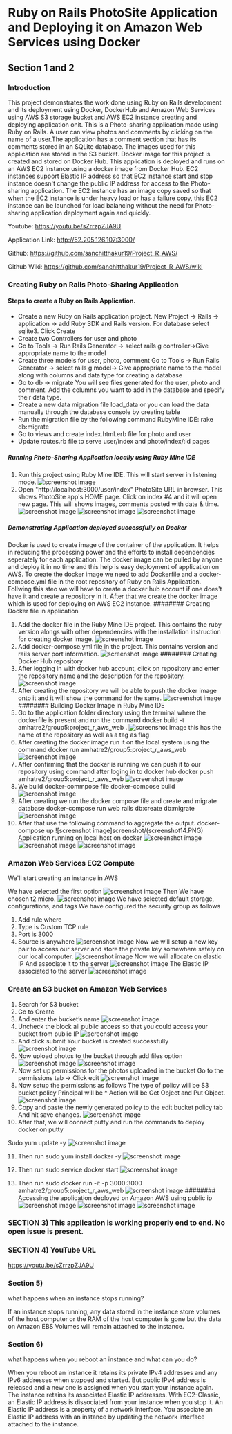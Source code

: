 # Ruby on Rails PhotoSite Application and Deploying it on Amazon Web Services using Docker

## Section 1 and 2

### Introduction
This project demonstrates the work done using Ruby on Rails development and its deployment using Docker, DockerHub and Amazon Web Services using AWS S3 storage bucket and AWS EC2 instance creating and deploying application onit.
This is a Photo-sharing application made using Ruby on Rails. 
A user can view photos and comments by clicking on the name of a user.The application has a comment section that has its comments stored in an SQLite database. The images used for this application are stored in the S3 bucket. Docker image for this project is created and stored on Docker Hub. This application is deployed and runs on an AWS EC2 instance using a docker image from Docker Hub.
EC2 instances support Elastic IP address so that EC2 instance start and stop instance doesn't change the public IP address for access to the Photo-sharing application.
The EC2 instance has an image copy saved so that when the EC2 instance is under heavy load or has a failure copy, this EC2 instance can be launched for load balancing without the need for Photo-sharing application deployment again and quickly.

Youtube: https://youtu.be/sZrrzpZJA9U

Application Link: http://52.205.126.107:3000/

Github: https://github.com/sanchitthakur19/Project_R_AWS/

Github Wiki: https://github.com/sanchitthakur19/Project_R_AWS/wiki

### Creating Ruby on Rails Photo-Sharing Application
#### Steps to create a Ruby on Rails Application.
* Create a new Ruby on Rails application project.
  New Project -> Rails -> application -> add Ruby SDK and Rails version. For database select sqlite3. Click Create
* Create two Controllers for user and photo
* Go to Tools -> Run Rails Generator -> select rails g controller->Give appropriate name to the model
* Create three models for user, photo, comment
  Go to Tools -> Run Rails Generator -> select rails g model-> Give appropriate name to the model along with columns and data type  for creating a database
* Go to
  db -> migrate 
You will see files generated for the user, photo and comment. Add the columns you want to add in the database and specify their data type. 
* Create a new data migration file load_data or you can load the data manually through the database console by creating table
* Run the migration file by the following command RubyMine IDE: 
  rake db:migrate
* Go to views and create index.html.erb file for photo and user 
* Update routes.rb file to serve user/index and photo/index/:id pages
##### Running Photo-Sharing Application locally using Ruby Mine IDE
1. Run this project using Ruby Mine IDE. This will start server in listening mode.
![screenshot image](screenshot/screenshot1.PNG)
2. Open "http://localhost:3000/user/index" PhotoSite URL in browser. This shows PhotoSite app's HOME page.
Click on index #4 and it will open new page. This will shows images, comments posted with date & time.
![screenshot image](screenshot/screenshot2.PNG)
![screenshot image](screenshot/screenshot3.PNG)
![screenshot image](screenshot/screenshot4.PNG)

##### Demonstrating Application deployed successfully on Docker
Docker is used to create image of the container of the application. It helps in reducing the processing power and the efforts to install dependencies seperately for each application. The docker image can be pulled by anyone and deploy it in no time and this help is easy deployment of application on AWS.
To create the docker image we need to add Dockerfile and a docker-compose.yml file in the root repository of Ruby on Rails Application. Follwing this steo we will have to create a docker hub account if one does't have it and create a repository in it.
After that we create the docker image which is used for deploying on AWS EC2 instance.
######## Creating Docker file in application
1. Add the docker file in the Ruby Mine IDE project. This contains the ruby version alongs with other dependencies with the installation instruction for creating docker image.
![screenshot image](screenshot/screenshot5.PNG)
2. Add docker-compose.yml file in the project. This contains version and rails server port information.
![screenshot image](screenshot/screenshot6.PNG)
######## Creating Docker Hub repository
1. After logging in with docker hub account, click on repository and enter the repository name and the description for the repository.
![screenshot image](screenshot/screenshot7.PNG)
2. After creating the repository we will be able to push the docker image onto it and it will show the command for the same.
![screenshot image](screenshot/screenshot8.PNG)
######## Building Docker Image in Ruby Mine IDE
1. Go to the application folder directory using the terminal where the dockerfile is present and run the command
  docker build -t amhatre2/group5:project_r_aws_web .
 ![screenshot image](screenshot/screenshot9.PNG)
  this has the name of the repository as well as a tag as flag 
2. After creating the docker image run it on the local system using the command
  docker run amhatre2/group5:project_r_aws_web
![screenshot image](screenshot/screenshot10.PNG)
3. After confirming that the docker is running we can push it to our repository using command after loging in to docker hub 
  docker push amhatre2/group5:project_r_aws_web
![screenshot image](screenshot/screenshot11.PNG)
4. We build docker-commpose file
docker-compose build
![screenshot image](screenshot/screenshot12.PNG)
5. After creating we run the docker compose file and create and migrate database
docker-compose run web rails db:create db:migrate
![screenshot image](screenshot/screenshot13.PNG)
6. After that use the following command to aggregate the output.
docker-compose up
![screenshot image]screenshot/(screenshot14.PNG)
Application running on local host on docker
![screenshot image](screenshot/screenshot15.PNG)
![screenshot image](screenshot/screenshot16.PNG)
![screenshot image](screenshot/screenshot17.PNG)

### Amazon Web Services EC2 Compute
We'll start creating an instance in AWS

We have selected the first option
![screenshot image](screenshot/Picture1.png)
Then We have chosen t2 micro.
![screenshot image](screenshot/Picture2.png)
We have selected default storage, configurations, and tags
We have configured the security group as follows
1. Add rule where 
2. Type is Custom TCP rule
3. Port is 3000
4. Source is anywhere
![screenshot image](screenshot/Picture3.png)
Now we will setup a new key pair to access our server and store the private key somewhere safely on our local computer.
![screenshot image](screenshot/Picture4.png)
Now we will allocate on elastic IP 
And associate it to the server
![screenshot image](screenshot/Picture5.png)
The Elastic IP associated to the server 
![screenshot image](screenshot/Picture6.png)
### Create an S3 bucket on Amazon Web Services
1. Search for S3 bucket
2. Go to Create
3. And enter the bucket’s name
![screenshot image](screenshot/Picture7.png)
4. Uncheck the block all public access so that you could access your bucket from public IP
![screenshot image](screenshot/Picture8.png)
5. And click submit
Your bucket is created successfully
![screenshot image](screenshot/Picture9.png)
6. Now upload photos to the bucket through add files option
![screenshot image](screenshot/Picture10.png)
![screenshot image](screenshot/Picture11.png)
7. Now set up permissions for the photos uploaded in the bucket
Go to the permissions tab -> Click edit
![screenshot image](screenshot/Picture12.png)
8. Now setup the permissions as follows
The type of policy will be S3 bucket policy
Principal will be *
Action will be Get Object and Put Object.
![screenshot image](screenshot/Picture13.png)
9. Copy and paste the newly generated policy to the edit bucket policy tab
And hit save changes.
![screenshot image](screenshot/Picture14.png)
10. After that, we will connect putty and run the commands to deploy docker on putty

Sudo yum update -y
![screenshot image](screenshot/Picture15.png)

11. Then run 
sudo yum install docker -y
![screenshot image](screenshot/Picture16.PNG)

12. Then run 
sudo service docker start
![screenshot image](screenshot/Picture17.PNG)

13. Then run 
sudo docker run -it -p 3000:3000 amhatre2/group5:project_r_aws_web
![screenshot image](screenshot/Picture18.PNG)
######## Accessing the application deployed on Amazon AWS using public ip
![screenshot image](screenshot/Picture19.PNG)
![screenshot image](screenshot/Picture20.PNG)
![screenshot image](screenshot/Picture21.PNG)

### SECTION 3) This application is working properly end to end. No open issue is present.

### SECTION 4)  YouTube URL
https://youtu.be/sZrrzpZJA9U


### Section 5)
what happens when an instance stops running?

If an instance stops running, any data stored in the instance store volumes of the host computer or the RAM of the host computer is gone but the data on Amazon EBS Volumes will remain attached to the instance.


### Section 6)
what happens when you reboot an instance and what can you do?

When you reboot an instance it retains its private IPv4 addresses and any IPv6 addresses when stopped and started. But public IPv4 address is released and a new one is assigned when you start your instance again. 
The instance retains its associated Elastic IP addresses.  With EC2-Classic, an Elastic IP address is dissociated from your instance when you stop it. An Elastic IP address is a property of a network interface. You associate an Elastic IP address with an instance by updating the network interface attached to the instance.

